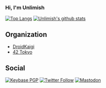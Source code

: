### Hi, I'm Unlimish

[![Top Langs](https://github-readme-stats.vercel.app/api/top-langs/?username=unlimish&layout=compact&langs_count=10&theme=radical)](https://github.com/anuraghazra/github-readme-stats) [![Unlimish's github stats](https://github-readme-stats.vercel.app/api?username=unlimish&count_private=true&show_icons=true&theme=radical)](https://github.com/anuraghazra/github-readme-stats)

## Organization

- [DroidKaigi](https://github.com/droidkaigi)
- [42 Tokyo](https://github.com/42Paris)

## Social

[![Keybase PGP](https://img.shields.io/keybase/pgp/unlimish?style=flat-square)](https://keybase.io/unlimish)
[![Twitter Follow](https://img.shields.io/twitter/follow/unlimish?style=flat-square&logo=twitter)](https://twitter.com/unlimish)
[![Mastodon](https://img.shields.io/mastodon/follow/76629?domain=https%3A%2F%2Fmstdn.maud.io&style=flat-square&logo=mastodon)](https://mstdn.maud.io/@unlimish)
